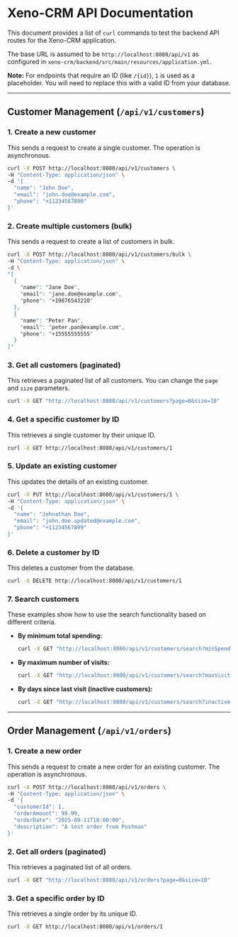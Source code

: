 # Xeno-CRM API Documentation

This document provides a list of `curl` commands to test the backend API routes for the Xeno-CRM application.

The base URL is assumed to be `http://localhost:8080/api/v1` as configured in `xeno-crm/backend/src/main/resources/application.yml`.

**Note:** For endpoints that require an ID (like `/{id}`), `1` is used as a placeholder. You will need to replace this with a valid ID from your database.

---

## **Customer Management (`/api/v1/customers`)**

### 1. Create a new customer
This sends a request to create a single customer. The operation is asynchronous.
```bash
curl -X POST http://localhost:8080/api/v1/customers \
-H "Content-Type: application/json" \
-d '{
  "name": "John Doe",
  "email": "john.doe@example.com",
  "phone": "+11234567890"
}'
```

### 2. Create multiple customers (bulk)
This sends a request to create a list of customers in bulk.
```bash
curl -X POST http://localhost:8080/api/v1/customers/bulk \
-H "Content-Type: application/json" \
-d \
"[
  {
    "name": "Jane Doe",
    "email": "jane.doe@example.com",
    "phone": "+19876543210"
  },
  {
    "name": "Peter Pan",
    "email": "peter.pan@example.com",
    "phone": "+15555555555"
  }
]"
```

### 3. Get all customers (paginated)
This retrieves a paginated list of all customers. You can change the `page` and `size` parameters.
```bash
curl -X GET "http://localhost:8080/api/v1/customers?page=0&size=10"
```

### 4. Get a specific customer by ID
This retrieves a single customer by their unique ID.
```bash
curl -X GET http://localhost:8080/api/v1/customers/1
```

### 5. Update an existing customer
This updates the details of an existing customer.
```bash
curl -X PUT http://localhost:8080/api/v1/customers/1 \
-H "Content-Type: application/json" \
-d '{
  "name": "Johnathan Doe",
  "email": "john.doe.updated@example.com",
  "phone": "+11234567899"
}'
```

### 6. Delete a customer by ID
This deletes a customer from the database.
```bash
curl -X DELETE http://localhost:8080/api/v1/customers/1
```

### 7. Search customers
These examples show how to use the search functionality based on different criteria.

*   **By minimum total spending:**
    ```bash
    curl -X GET "http://localhost:8080/api/v1/customers/search?minSpending=100.50"
    ```

*   **By maximum number of visits:**
    ```bash
    curl -X GET "http://localhost:8080/api/v1/customers/search?maxVisits=5"
    ```

*   **By days since last visit (inactive customers):**
    ```bash
    curl -X GET "http://localhost:8080/api/v1/customers/search?inactiveDays=30"
    ```

---

## **Order Management (`/api/v1/orders`)**

### 1. Create a new order
This sends a request to create a new order for an existing customer. The operation is asynchronous.
```bash
curl -X POST http://localhost:8080/api/v1/orders \
-H "Content-Type: application/json" \
-d '{
  "customerId": 1,
  "orderAmount": 99.99,
  "orderDate": "2025-09-11T10:00:00",
  "description": "A test order from Postman"
}'
```

### 2. Get all orders (paginated)
This retrieves a paginated list of all orders.
```bash
curl -X GET "http://localhost:8080/api/v1/orders?page=0&size=10"
```

### 3. Get a specific order by ID
This retrieves a single order by its unique ID.
```bash
curl -X GET http://localhost:8080/api/v1/orders/1
```

